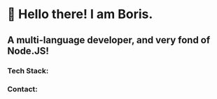 # :wave: Hello there! I am Boris.

## A multi-language developer, and very fond of Node.JS!

### Tech Stack:

### Contact:
